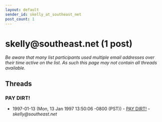 ```yaml
---
layout: default
sender_id: skelly_at_southeast_net
post_count: 1
---
```


# skelly<span>@</span>southeast.net (1 post)

_Be aware that many list participants used multiple email addresses over their time active on the list. As such this page may not contain all threads available._

## Threads

### PAY DIRT!
+ 1997-01-13 (Mon, 13 Jan 1997 13:50:06 -0800 (PST)) - [PAY DIRT!](/archive/1997/01/87a68f19c0e43d5321e1eb22f3a8da3929543cad78599b5466932b00d0c8f833) - _skelly@southeast.net_

